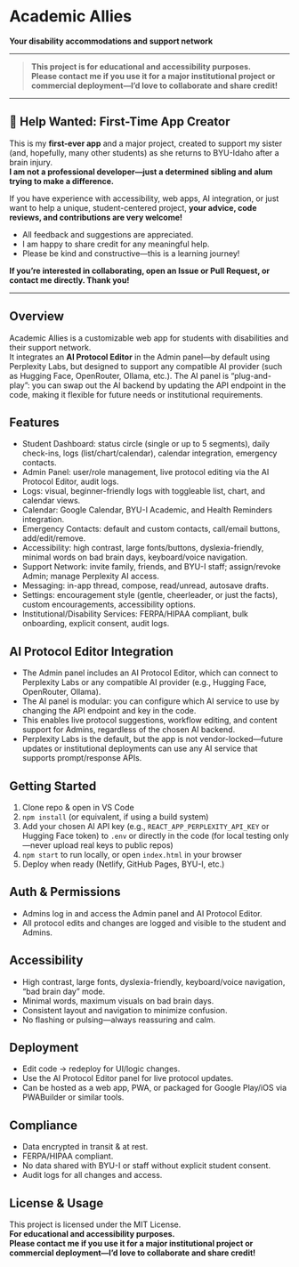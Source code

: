 # Academic Allies

**Your disability accommodations and support network**

---

> **This project is for educational and accessibility purposes.  
> Please contact me if you use it for a major institutional project or commercial deployment—I’d love to collaborate and share credit!**

---

## 🚩 Help Wanted: First-Time App Creator

This is my **first-ever app** and a major project, created to support my sister (and, hopefully, many other students) as she returns to BYU-Idaho after a brain injury.  
**I am not a professional developer—just a determined sibling and alum trying to make a difference.**

If you have experience with accessibility, web apps, AI integration, or just want to help a unique, student-centered project, **your advice, code reviews, and contributions are very welcome!**

- All feedback and suggestions are appreciated.
- I am happy to share credit for any meaningful help.
- Please be kind and constructive—this is a learning journey!

**If you’re interested in collaborating, open an Issue or Pull Request, or contact me directly. Thank you!**

---

## Overview

Academic Allies is a customizable web app for students with disabilities and their support network.  
It integrates an **AI Protocol Editor** in the Admin panel—by default using Perplexity Labs, but designed to support any compatible AI provider (such as Hugging Face, OpenRouter, Ollama, etc.). The AI panel is “plug-and-play”: you can swap out the AI backend by updating the API endpoint in the code, making it flexible for future needs or institutional requirements.

## Features

- Student Dashboard: status circle (single or up to 5 segments), daily check-ins, logs (list/chart/calendar), calendar integration, emergency contacts.
- Admin Panel: user/role management, live protocol editing via the AI Protocol Editor, audit logs.
- Logs: visual, beginner-friendly logs with toggleable list, chart, and calendar views.
- Calendar: Google Calendar, BYU-I Academic, and Health Reminders integration.
- Emergency Contacts: default and custom contacts, call/email buttons, add/edit/remove.
- Accessibility: high contrast, large fonts/buttons, dyslexia-friendly, minimal words on bad brain days, keyboard/voice navigation.
- Support Network: invite family, friends, and BYU-I staff; assign/revoke Admin; manage Perplexity AI access.
- Messaging: in-app thread, compose, read/unread, autosave drafts.
- Settings: encouragement style (gentle, cheerleader, or just the facts), custom encouragements, accessibility options.
- Institutional/Disability Services: FERPA/HIPAA compliant, bulk onboarding, explicit consent, audit logs.

## AI Protocol Editor Integration

- The Admin panel includes an AI Protocol Editor, which can connect to Perplexity Labs or any compatible AI provider (e.g., Hugging Face, OpenRouter, Ollama).
- The AI panel is modular: you can configure which AI service to use by changing the API endpoint and key in the code.
- This enables live protocol suggestions, workflow editing, and content support for Admins, regardless of the chosen AI backend.
- Perplexity Labs is the default, but the app is not vendor-locked—future updates or institutional deployments can use any AI service that supports prompt/response APIs.

## Getting Started

1. Clone repo & open in VS Code  
2. `npm install` (or equivalent, if using a build system)  
3. Add your chosen AI API key (e.g., `REACT_APP_PERPLEXITY_API_KEY` or Hugging Face token) to `.env` or directly in the code (for local testing only—never upload real keys to public repos)  
4. `npm start` to run locally, or open `index.html` in your browser  
5. Deploy when ready (Netlify, GitHub Pages, BYU-I, etc.)

## Auth & Permissions

- Admins log in and access the Admin panel and AI Protocol Editor.
- All protocol edits and changes are logged and visible to the student and Admins.

## Accessibility

- High contrast, large fonts, dyslexia-friendly, keyboard/voice navigation, “bad brain day” mode.
- Minimal words, maximum visuals on bad brain days.
- Consistent layout and navigation to minimize confusion.
- No flashing or pulsing—always reassuring and calm.

## Deployment

- Edit code → redeploy for UI/logic changes.
- Use the AI Protocol Editor panel for live protocol updates.
- Can be hosted as a web app, PWA, or packaged for Google Play/iOS via PWABuilder or similar tools.

## Compliance

- Data encrypted in transit & at rest.
- FERPA/HIPAA compliant.
- No data shared with BYU-I or staff without explicit student consent.
- Audit logs for all changes and access.

## License & Usage

This project is licensed under the MIT License.  
**For educational and accessibility purposes.  
Please contact me if you use it for a major institutional project or commercial deployment—I’d love to collaborate and share credit!**
